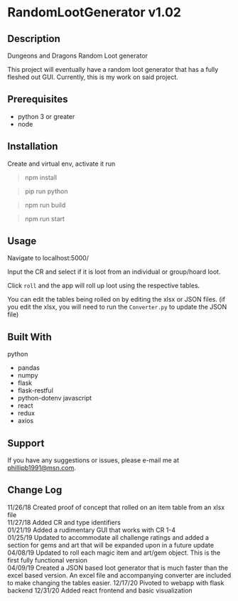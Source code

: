 # RandomLootGenerator v1.02

## Description

Dungeons and Dragons Random Loot generator 

This project will eventually have a random loot generator that has a fully fleshed out GUI.  Currently, this is my work on said project. 

## Prerequisites

* python 3 or greater
* node

## Installation

Create and virtual env, activate it run

> npm install

> pip run python

> npm run build

> npm run start

## Usage

Navigate to localhost:5000/

Input the CR and select if it is loot from an individual or group/hoard loot.

Click `roll` and the app will roll up loot using the respective tables.

You can edit the tables being rolled on by editing the xlsx or JSON files. (if you 
edit the xlsx, you will need to run the `Converter.py` to update the JSON file)

## Built With

python
* pandas
* numpy
* flask
* flask-restful
* python-dotenv
javascript
* react
* redux
* axios

## Support

If you have any suggestions or issues, please e-mail me at phillipb1991@msn.com.

## Change Log

11/26/18 Created proof of concept that rolled on an item table from an xlsx file  
11/27/18 Added CR and type identifiers  
01/21/19 Added a rudimentary GUI that works with CR 1-4  
01/25/19 Updated to accommodate all challenge ratings and added a section for gems and art that will be expanded upon in a future update  
04/08/19 Updated to roll each magic item and art/gem object. This is the first fully functional version  
04/09/19 Created a JSON based loot generator that is much faster than the excel based version.  An excel file and accompanying converter are included to make changing the tables easier. 
12/17/20 Pivoted to webapp with flask backend
12/31/20 Added react frontend and basic visualization
